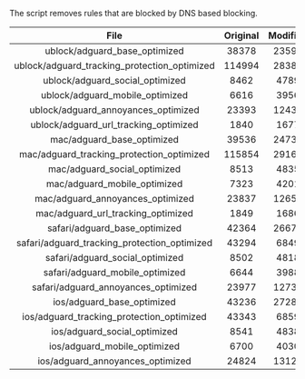 The script removes rules that are blocked by DNS based blocking.


| File | Original | Modified |
|:----:|:-----:|:-----:|
| ublock/adguard_base_optimized | 38378 | 23597 |
| ublock/adguard_tracking_protection_optimized | 114994 | 28385 |
| ublock/adguard_social_optimized | 8462 | 4789 |
| ublock/adguard_mobile_optimized | 6616 | 3956 |
| ublock/adguard_annoyances_optimized | 23393 | 12432 |
| ublock/adguard_url_tracking_optimized | 1840 | 1677 |
| mac/adguard_base_optimized | 39536 | 24733 |
| mac/adguard_tracking_protection_optimized | 115854 | 29168 |
| mac/adguard_social_optimized | 8513 | 4835 |
| mac/adguard_mobile_optimized | 7323 | 4201 |
| mac/adguard_annoyances_optimized | 23837 | 12658 |
| mac/adguard_url_tracking_optimized | 1849 | 1686 |
| safari/adguard_base_optimized | 42364 | 26678 |
| safari/adguard_tracking_protection_optimized | 43294 | 6849 |
| safari/adguard_social_optimized | 8502 | 4818 |
| safari/adguard_mobile_optimized | 6644 | 3988 |
| safari/adguard_annoyances_optimized | 23977 | 12737 |
| ios/adguard_base_optimized | 43236 | 27288 |
| ios/adguard_tracking_protection_optimized | 43343 | 6859 |
| ios/adguard_social_optimized | 8541 | 4838 |
| ios/adguard_mobile_optimized | 6700 | 4030 |
| ios/adguard_annoyances_optimized | 24824 | 13129 |
